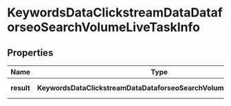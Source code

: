 # KeywordsDataClickstreamDataDataforseoSearchVolumeLiveTaskInfo

## Properties

| Name | Type | Description | Notes |
|------------ | ------------- | ------------- | -------------|
**result** | **KeywordsDataClickstreamDataDataforseoSearchVolumeLiveResultInfo[]** | array of results |[optional]|
